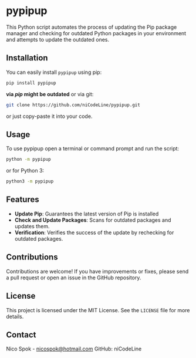 # pypipup

This Python script automates the process of updating the Pip package manager and checking for outdated Python packages in your environment and attempts to update the outdated ones. 

## Installation

You can easily install `pypipup` using pip:

```bash
pip install pypipup
```
**via *pip* might be outdated**
or via git:

```bash
git clone https://github.com/niCodeLine/pypipup.git
```
or just copy-paste it into your code.
## Usage

To use pypipup open a terminal or command prompt and run the script:

```bash
python -m pypipup
```
or for Python 3:
```bash
python3 -m pypipup
```

## Features

- **Update Pip**: Guarantees the latest version of Pip is installed
- **Check and Update Packages**: Scans for outdated packages and updates them.
- **Verification**: Verifies the success of the update by rechecking for outdated packages.

## Contributions

Contributions are welcome! If you have improvements or fixes, please send a pull request or open an issue in the GitHub repository.

## License

This project is licensed under the MIT License. See the `LICENSE` file for more details.

## Contact

Nico Spok - nicospok@hotmail.com
GitHub: niCodeLine
